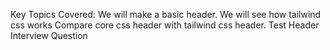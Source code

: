 Key Topics Covered:
We will make a basic header.
We will see how tailwind css works
Compare core css header with tailwind css header.
Test Header
Interview Question